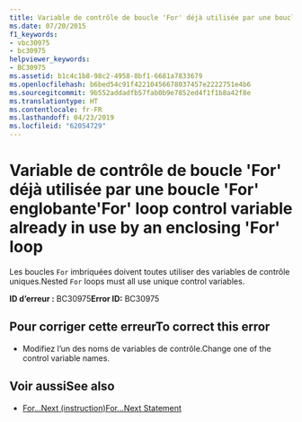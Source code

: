 ```yaml
---
title: Variable de contrôle de boucle 'For' déjà utilisée par une boucle 'For' englobante
ms.date: 07/20/2015
f1_keywords:
- vbc30975
- bc30975
helpviewer_keywords:
- BC30975
ms.assetid: b1c4c1b8-98c2-4958-8bf1-6681a7833679
ms.openlocfilehash: b6bed54c91f42210456678037457e2222751e4b6
ms.sourcegitcommit: 9b552addadfb57fab0b9e7852ed4f1f1b8a42f8e
ms.translationtype: HT
ms.contentlocale: fr-FR
ms.lasthandoff: 04/23/2019
ms.locfileid: "62054729"
---
```

# <a name="for-loop-control-variable-already-in-use-by-an-enclosing-for-loop"></a><span data-ttu-id="790fb-102">Variable de contrôle de boucle 'For' déjà utilisée par une boucle 'For' englobante</span><span class="sxs-lookup"><span data-stu-id="790fb-102">'For' loop control variable already in use by an enclosing 'For' loop</span></span>
<span data-ttu-id="790fb-103">Les boucles `For` imbriquées doivent toutes utiliser des variables de contrôle uniques.</span><span class="sxs-lookup"><span data-stu-id="790fb-103">Nested `For` loops must all use unique control variables.</span></span>  
  
 <span data-ttu-id="790fb-104">**ID d’erreur :** BC30975</span><span class="sxs-lookup"><span data-stu-id="790fb-104">**Error ID:** BC30975</span></span>  
  
## <a name="to-correct-this-error"></a><span data-ttu-id="790fb-105">Pour corriger cette erreur</span><span class="sxs-lookup"><span data-stu-id="790fb-105">To correct this error</span></span>  
  
- <span data-ttu-id="790fb-106">Modifiez l’un des noms de variables de contrôle.</span><span class="sxs-lookup"><span data-stu-id="790fb-106">Change one of the control variable names.</span></span>  
  
## <a name="see-also"></a><span data-ttu-id="790fb-107">Voir aussi</span><span class="sxs-lookup"><span data-stu-id="790fb-107">See also</span></span>

- [<span data-ttu-id="790fb-108">For...Next (instruction)</span><span class="sxs-lookup"><span data-stu-id="790fb-108">For...Next Statement</span></span>](../../visual-basic/language-reference/statements/for-next-statement.md)
